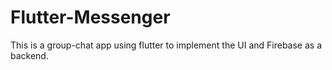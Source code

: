 # Flutter-Messenger
This is a group-chat app using flutter to implement the UI and Firebase as a backend.
